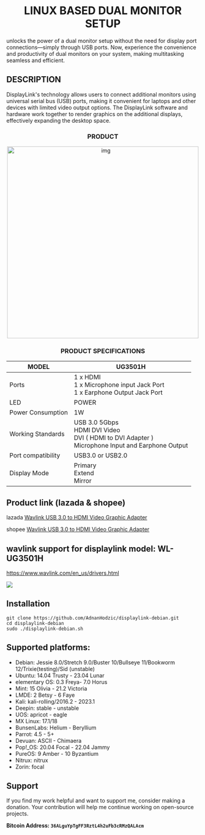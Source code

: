 
<h1 align="center"> LINUX BASED DUAL MONITOR SETUP </h1>

unlocks the power of a dual monitor setup without the need for display port connections—simply through USB ports. Now, experience the convenience and productivity of dual monitors on your system, making multitasking seamless and efficient.

## DESCRIPTION
DisplayLink's technology allows users to connect additional monitors using universal serial bus (USB) ports, making it convenient for laptops and other devices with limited video output options. The DisplayLink software and hardware work together to render graphics on the additional displays, effectively expanding the desktop space.

<h3 align="center"> PRODUCT </h3>

<div align="center">
    <img 
        style="width: 500px; 
               height: 500px;
               display: block; 
               margin-left: auto;
               margin-right: auto;"
        src="https://c1.neweggimages.com/ProductImage/2VF-000E-00006-S01.jpg" 
        alt="img">
</div>

<h3 align="center"> PRODUCT SPECIFICATIONS</h3>

  | MODEL |UG3501H |
  | -- | -- |
  | Ports | 1 x HDMI <br> 1 x Microphone input Jack Port <br> 1 x Earphone Output Jack Port   |
  | LED | POWER |
  | Power Consumption | 1W |
  | Working Standards | USB 3.0 5Gbps <br> HDMI DVI Video <br> DVI ( HDMI to DVI Adapter ) <br> Microphone Input and Earphone Output |
  | Port compatibility | USB3.0 or USB2.0 |
  | Display Mode | Primary <br> Extend <br> Mirror |


## Product link (lazada & shopee)

lazada [Wavlink USB 3.0 to HDMI Video Graphic Adapter](https://www.lazada.com.ph/products/wavlink-usb-30-to-hdmi-video-graphic-adapter-universal-usb-external-video-card-with-audio-port-for-multiple-monitors-for-m1m2-macbook-windows1110-displaylink-usb-to-hdmi-adapter-up-to-2560x1600-60hz-or-4k30hz-i3805467224-s20242903314.html?c=&channelLpJumpArgs=&clickTrackInfo=query%253AWavlink%252BUSB%252B3.0%252Bto%252BHDMI%252BVideo%252BGraphic%252BAdapter%253Bnid%253A3805467224%253Bsrc%253ALazadaMainSrp%253Brn%253A153fa31b2de3c016b69db411c9b21b6c%253Bregion%253Aph%253Bsku%253A3805467224_PH%253Bprice%253A1625.25%253Bclient%253Adesktop%253Bsupplier_id%253A500400528944%253Bbiz_source%253Ah5_hp%253Bslot%253A0%253Butlog_bucket_id%253A463818%253Basc_category_id%253A10100365%253Bitem_id%253A3805467224%253Bsku_id%253A20242903314%253Bshop_id%253A4264213&fastshipping=0&freeshipping=1&fs_ab=2&fuse_fs=&lang=en&location=Metro%20Manila&price=1625.25&priceCompare=skuId%3A20242903314%3Bsource%3Alazada-search-voucher%3Bsn%3A153fa31b2de3c016b69db411c9b21b6c%3BunionTrace%3A214112bd16996228423931844ecbc7%3BoriginPrice%3A162525%3BvoucherPrice%3A162525%3BdisplayPrice%3A162525%3BsinglePromotionId%3A900000019579026%3BsingleToolCode%3ApromPrice%3BvoucherPricePlugin%3A1%3BbuyerId%3A0%3Btimestamp%3A1699622842756&ratingscore=5.0&request_id=153fa31b2de3c016b69db411c9b21b6c&review=15&sale=33&search=1&source=search&spm=a2o4l.searchlist.list.2&stock=1)

shopee [Wavlink USB 3.0 to HDMI Video Graphic Adapter](https://shopee.ph/Wavlink-USB-3.0-to-HDMI-Video-Graphic-Adapter-External-Video-Card-with-Audio-Port-for-Multiple-Moni-i.21093792.6759880866?sp_atk=ef031ce9-101a-41de-8c01-c67e0dcfef1b&xptdk=ef031ce9-101a-41de-8c01-c67e0dcfef1b)

## wavlink support for displaylink model: WL-UG3501H
https://www.wavlink.com/en_us/drivers.html


![](https://i.imgur.com/SESQikV.png)

## Installation
```shell
git clone https://github.com/AdnanHodzic/displaylink-debian.git
cd displaylink-debian
sudo ./displaylink-debian.sh
```

## Supported platforms:

  * Debian: Jessie 8.0/Stretch 9.0/Buster 10/Bullseye 11/Bookworm 12/Trixie(testing)/Sid (unstable)
  * Ubuntu: 14.04 Trusty - 23.04 Lunar
  * elementary OS: 0.3 Freya- 7.0 Horus
  * Mint: 15 Olivia - 21.2 Victoria
  * LMDE: 2 Betsy - 6 Faye
  * Kali: kali-rolling/2016.2 - 2023.1
  * Deepin: stable - unstable
  * UOS: apricot - eagle
  * MX Linux: 17.1/18
  * BunsenLabs: Helium - Beryllium
  * Parrot: 4.5 - 5+
  * Devuan: ASCII - Chimaera
  * Pop!_OS: 20.04 Focal - 22.04 Jammy
  * PureOS: 9 Amber - 10 Byzantium
  * Nitrux: nitrux
  * Zorin: focal

    
## Support

If you find my work helpful and want to support me, consider making a donation. Your contribution will help me continue working on open-source projects.

**Bitcoin Address: `36ALguYpTgFF3RztL4h2uFb3cRMzQALAcm`**

